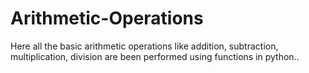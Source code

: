 # Arithmetic-Operations
Here all the basic arithmetic operations like addition, subtraction, multiplication, division are been performed using functions in python..
